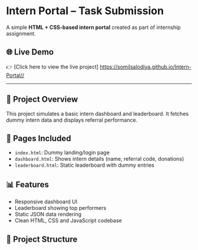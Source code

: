 # Intern Portal – Task Submission

A simple **HTML + CSS-based intern portal** created as part of internship assignment.

## 🌐 Live Demo
👉 [Click here to view the live project] https://somilsalodiya.github.io/Intern-Portal//

---

## 🚀 Project Overview
This project simulates a basic intern dashboard and leaderboard. It fetches dummy intern data and displays referral performance.

## 📁 Pages Included
- `index.html`: Dummy landing/login page
- `dashboard.html`: Shows intern details (name, referral code, donations)
- `leaderboard.html`: Static leaderboard with dummy entries

## 📊 Features
- Responsive dashboard UI
- Leaderboard showing top performers
- Static JSON data rendering
- Clean HTML, CSS and JavaScript codebase

## 📂 Project Structure
